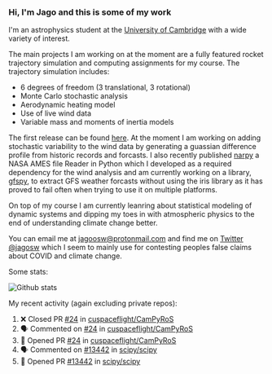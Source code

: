 ### Hi, I'm Jago and this is some of my work

<!--
**jagoosw/jagoosw** is a ✨ _special_ ✨ repository because its `README.md` (this file) appears on your GitHub profile.

Here are some ideas to get you started:

- 🔭 I’m currently working on ...
- 🌱 I’m currently learning ...
- 👯 I’m looking to collaborate on ...
- 🤔 I’m looking for help with ...
- 💬 Ask me about ...
- 📫 How to reach me: ...
- 😄 Pronouns: ...
- ⚡ Fun fact: ...
-->

I'm an astrophysics student at the [University of Cambridge](https://www.ast.cam.ac.uk/students/current.undergraduates/part.ii.astrophysics) with a wide variety of interest.

The main projects I am working on at the moment are a fully featured rocket trajectory simulation and computing assignments for my course. The trajectory simulation includes:
- 6 degrees of freedom (3 translational, 3 rotational)
- Monte Carlo stochastic analysis
- Aerodynamic heating model
- Use of live wind data
- Variable mass and moments of inertia models

The first release can be found [here](https://github.com/CUSF-Simulation/CamPyRoS). At the moment I am working on adding stochastic variability to the wind data by generating a guassian difference profile from historic records and forcasts. I also recently published [narpy](https://pypi.org/project/narpy/) a NASA AMES file Reader in Python which I developed as a required dependency for the wind analysis and am currently working on a library, [gfspy](https://github.com/jagoosw/gfspy), to extract GFS weather forcasts without using the iris library as it has proved to fail often when trying to use it on multiple platforms.

On top of my course I am currently leanring about statistical modeling of dynamic systems and dipping my toes in with atmospheric physics to the end of understanding climate change better.

You can email me at [jagoosw@protonmail.com](mail:jagoosw@protonmail.com) and find me on [Twitter @jagosw](https://twitter.com/jagosw) which I seem to mainly use for contesting peoples false claims about COVID and climate change.

Some stats:

![Github stats](https://github-readme-stats.vercel.app/api?username=jagoosw&count_private=true&show_icons=true&theme=radical&hide_title=true&hide_border=true)
[](https://komarev.com/ghpvc/?username=jagoosw)

My recent activity (again excluding private repos):
<!--START_SECTION:activity-->
1. ❌ Closed PR [#24](https://github.com/cuspaceflight/CamPyRoS/pull/24) in [cuspaceflight/CamPyRoS](https://github.com/cuspaceflight/CamPyRoS)
2. 🗣 Commented on [#24](https://github.com/cuspaceflight/CamPyRoS/issues/24) in [cuspaceflight/CamPyRoS](https://github.com/cuspaceflight/CamPyRoS)
3. 💪 Opened PR [#24](https://github.com/cuspaceflight/CamPyRoS/pull/24) in [cuspaceflight/CamPyRoS](https://github.com/cuspaceflight/CamPyRoS)
4. 🗣 Commented on [#13442](https://github.com/scipy/scipy/issues/13442) in [scipy/scipy](https://github.com/scipy/scipy)
5. 💪 Opened PR [#13442](https://github.com/scipy/scipy/pull/13442) in [scipy/scipy](https://github.com/scipy/scipy)
<!--END_SECTION:activity-->
